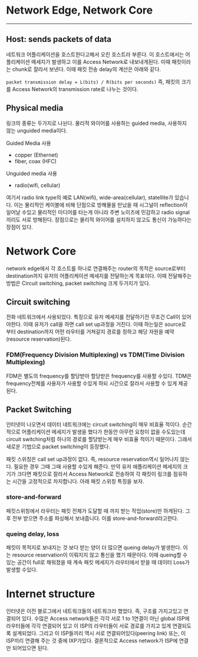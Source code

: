 # Network Edge, Network Core

---

## Host: sends packets of data

네트워크 어플리케이션을 호스트한다고해서 오린 호스트라 부른다. 이 호스트에서는 어플리케이션 메세지가 발생하고 이를 Access Network로 내보내게된다. 이때 패킷이라는 chunk로 잘라서 보낸다. 이때 패킷 전송 delay의 계산은 아래와 같다.

`packet transmission delay = L(bits) / R(bits per seconds)` 즉, 패킷의 크기를 Access Network의 transmission rate로 나누는 것이다.

## Physical media

링크의 종류는 두가지로 나뉜다. 물리적 와이어를 사용하는 guided media, 사용하지 않는 unguided media이다.

Guided Media 사용

- copper (Ethernet)
- fiber, coax (HFC)

Unguided media 사용

- radio(wifi, cellular)

여기서 radio link type의 예로 LAN(wifi), wide-area(cellular), statellite가 있습니다. 이는 물리적인 케이블에 비해 단점으로 방해물을 만났을 때 시그널이 reflection이 일어날 수있고 물리적인 미디어를 타는게 아니라 주변 노이즈에 민감하고 radio signal끼리도 서로 방해된다. 장점으로는 물리적 와이어를 설치하지 않고도 통신이 가능하다는 장점이 있다.

# Network Core

network edge에서 각 호스트를 하나로 연결해주는 router의 목적은 source로부터 destination까지 유저의 어플리케이션 메세지를 전달하는게 목표이다. 이때 전달해주는 방법은 Circuit switching, packet switching 크게 두가지가 있다.

## Circuit switching

전화 네트워크에서 사용되었다. 특징으로 유저 메세지를 전달하기전 무조건 Call이 있어야한다. 이때 유저가 call을 하면 call set up과정을 거친다. 이때 하는일은 source로 부터 destination까지 어떤 라우터를 거쳐갈지 경로를 정하고 해당 자원을 예약(resource reservation)된다.

### FDM(Frequency Division Multiplexing) vs TDM(Time Division Multiplexing)

FDM은 별도의 frequency를 할당받아 할당받은 frequency를 사용할 수있다. TDM은 frequency전체를 사용자가 사용할 수있게 하되 시간으로 잘라서 사용할 수 있게 제공된다.

## Packet Switching

인터넷이 나오면서 데이터 네트워크에는 circuit switching이 매우 비효율 적이다. 순간적으로 어플리케이션 메세지가 발생을 했다가 한동안 아무런 요청이 없을 수도있는데 circuit switching처럼 하나의 경로를 할당받는게 매우 비효율 적이기 때문이다. 그래서 새로운 기법으로 packet switching이 등장했다.

패킷 스위칭은 call set up과정이 없다. 즉, resource reservation역시 일어나지 않는다. 필요한 경우 그때 그때 사용할 수있게 해준다. 만약 유저 애플리케이션 메세지의 크기가 크다면 패킷으로 잘라서 Access Network로 전송하여 각 패킷이 링크를 점유하는 시간을 고정적으로 차지합니다. 아래 패킷 스위칭 특징을 보자.

### store-and-forward

패킷스위칭에서 라우터는 패킷 전체가 도달할 때 까지 받는 작업(store)만 하게된다. 그 후 전부 받으면 주소를 파싱해서 보내줍니다. 이를 store-and-forward라고한다.

### queing delay, loss

패킷이 목적지로 보내지는 것 보다 받는 양이 더 많으면 queing delay가 발생한다. 이는 resource reservation이 이뤄지지 않고 통신을 했기 때문이다. 이때 queing할 수 있는 공간이 full로 채워졌을 때 계속 패킷 메세지가 라우터에서 받을 때 데이터 Loss가 발생할 수있다.

# Internet structure

인터넷은 이전 블로그에서 네트워크들의 네트워크라 했었다. 즉, 구조를 가지고있고 연결되어 있다. 수많은 Access network들은 각각 서로 1 to 1연결이 아닌 global ISP에 라우터들에 각각 연결되어 있고 이 ISP의 라우터들이 서로 경로를 가지고 있게 연결되도록 설계되었다. 그리고 이 ISP들끼리 역시 서로 연결되어있다(peering link) 또는, 이 ISP끼리 연결해 주는 것 중에 IXP가있다. 결론적으로 Access network가 ISP에 연결만 되어있으면 된다.